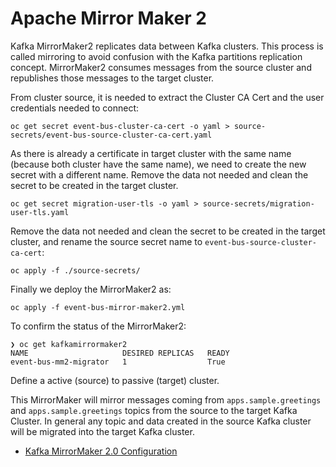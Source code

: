 # Apache Mirror Maker 2

Kafka MirrorMaker2 replicates data between Kafka clusters. This process is called mirroring to avoid
confusion with the Kafka partitions replication concept. MirrorMaker2 consumes messages from the
source cluster and republishes those messages to the target cluster.

From cluster source, it is needed to extract the Cluster CA Cert and the user credentials needed
to connect:

```shell
oc get secret event-bus-cluster-ca-cert -o yaml > source-secrets/event-bus-source-cluster-ca-cert.yaml
```

As there is already a certificate in target cluster with the same name (because both cluster have the
same name), we need to create the new secret with a different name. Remove the data not needed and
clean the secret to be created in the target cluster.

```shell
oc get secret migration-user-tls -o yaml > source-secrets/migration-user-tls.yaml
```

Remove the data not needed and clean the secret to be created in the target cluster, and rename the
source secret name to `event-bus-source-cluster-ca-cert`:

```shell
oc apply -f ./source-secrets/
```

Finally we deploy the MirrorMaker2 as:

```shell
oc apply -f event-bus-mirror-maker2.yml
```

To confirm the status of the MirrorMaker2:

```shell
❯ oc get kafkamirrormaker2
NAME                     DESIRED REPLICAS   READY
event-bus-mm2-migrator   1                  True
```

Define a active (source) to passive (target) cluster.

This MirrorMaker will mirror messages coming from `apps.sample.greetings` and `apps.sample.greetings` topics
from the source to the target Kafka Cluster. In general any topic and data created in the source Kafka cluster
will be migrated into the target Kafka cluster.

* [Kafka MirrorMaker 2.0 Configuration](https://access.redhat.com/documentation/en-us/red_hat_amq/2020.q4/html-single/using_amq_streams_on_openshift/index#assembly-mirrormaker-str)
